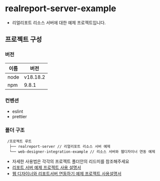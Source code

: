 # realreport-server-example

-   리얼리포트 리소스 서버에 대한 예제 프로젝트입니다.

## 프로젝트 구성

### 버전

| 이름 | 버전     |
| ---- | -------- |
| node | v18.18.2 |
| npm  | 9.8.1    |

### 컨벤션

-   eslint
-   prettier

### 폴더 구조

```
 /프로젝트 루트
  ├── realreport-server // 리얼리포트 리소스 서버 예제
  └── web-designer-integration-example // 리소스 서버와 웹디자이너 연동 예제
```

-   자세한 사용법은 각각의 프로젝트 폴더안의 리드미를 참조해주세요
-   [리포트 서버 예제 프로젝트 사용 설명서](./realreport-server/README.md)
-   [웹 디자이너와 리포트서버 연동하기 예제 프로젝트 사용설명서](./web-designer-integration-example/README.md)
